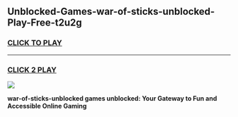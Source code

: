 
## Unblocked-Games-war-of-sticks-unblocked-Play-Free-t2u2g
<h3>
<a href="https://premium76.site?title=war-of-sticks-unblocked&ref=21A">CLICK TO PLAY</a></h3>
<hr>

<h3>
<a href="https://premium76.site?title=war-of-sticks-unblocked&ref=21A">CLICK 2 PLAY</a>
  
</h3>

<a href="https://premium76.site?title=war-of-sticks-unblocked&ref=21A"><img src="https://clearcache.store/games.png"></a>


**war-of-sticks-unblocked games unblocked: Your Gateway to Fun and Accessible Online Gaming**

